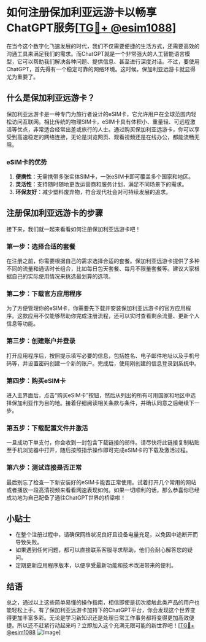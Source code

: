 # 如何注册保加利亚远游卡以畅享ChatGPT服务[[TG💪+ @esim1088](https://t.me/s/esim1088)]

在当今这个数字化飞速发展的时代，我们不仅需要便捷的生活方式，还需要高效的沟通工具来满足我们的需求。而ChatGPT就是一个非常强大的人工智能语言模型，它可以帮助我们解决各种问题、提供信息、甚至进行深度对话。不过，要使用ChatGPT，首先得有一个稳定可靠的网络环境。这时候，保加利亚远游卡就显得尤为重要了。

## 什么是保加利亚远游卡？

保加利亚远游卡是一种专门为旅行者设计的eSIM卡，它允许用户在全球范围内轻松访问互联网。相比传统的物理SIM卡，eSIM卡具有体积小、重量轻、可远程激活等优点，非常适合经常出差或旅行的人士。通过购买保加利亚远游卡，你可以享受到高速稳定的网络连接，无论是浏览网页、观看视频还是在线办公，都能流畅无阻。

### eSIM卡的优势

1. **便携性**：无需携带多张实体SIM卡，一张eSIM卡即可覆盖多个国家和地区。
2. **灵活性**：支持随时随地更改运营商和服务计划，满足不同场景下的需求。
3. **环保友好**：减少塑料废弃物，符合现代社会对可持续发展的追求。

## 注册保加利亚远游卡的步骤

接下来，我们就一起来看看如何注册保加利亚远游卡吧！

### 第一步：选择合适的套餐

在注册之前，你需要根据自己的需求选择合适的套餐。保加利亚远游卡提供了多种不同的流量和通话时长组合，比如每日包天套餐、每月不限量套餐等。建议大家根据自己的实际使用情况来挑选最划算的选项。

### 第二步：下载官方应用程序

为了方便管理你的eSIM卡，你需要先下载并安装保加利亚远游卡的官方应用程序。这款应用不仅能够帮助你完成注册流程，还可以实时查看剩余流量、更新个人信息等功能。

### 第三步：创建账户并登录

打开应用程序后，按照提示填写必要的信息，包括姓名、电子邮件地址以及手机号码等，并设置密码创建一个新的账户。完成后，使用刚创建的信息登录到系统中。

### 第四步：购买eSIM卡

进入主界面后，点击“购买eSIM卡”按钮，然后从列出的所有可用国家和地区中选择保加利亚作为目的地。接着仔细阅读相关条款与条件，并确认同意之后继续下一步。

### 第五步：下载配置文件并激活

一旦成功下单支付，你会收到一封包含下载链接的邮件。请尽快将此链接复制粘贴至手机浏览器中打开，随后按照指示操作即可完成eSIM卡的下载及激活过程。

### 第六步：测试连接是否正常

最后别忘了检查一下新安装好的eSIM卡能否正常使用。试着打开几个常用的网站或者播放一段高清视频来看看网速表现如何。如果一切顺利的话，那么恭喜你已经成功地为自己配备了通往ChatGPT世界的桥梁啦！

## 小贴士

- 在整个注册过程中，请确保网络状况良好且设备电量充足，以免因中途断开而导致失败。
- 如果遇到任何问题，都可以直接联系客服寻求帮助，他们会耐心解答您的疑问。
- 定期更新应用程序版本，以便享受最新功能和技术改进带来的便利。

## 结语

总之，通过以上这些简单易懂的操作指南，相信即使是初次接触此类产品的用户也能轻松上手。有了保加利亚远游卡加持下的ChatGPT平台，你会发现这个世界变得更加丰富多彩。无论是学习新知识还是处理日常工作事务都将变得更加高效便捷。所以还不赶紧行动起来吗？立即加入这个充满无限可能的新世界吧！[[TG💪+ @esim1088](https://t.me/s/esim1088) ![Image](https://i.postimg.cc/4NQfJmqS/Snipaste-2025-05-13-00-14-12.png)]